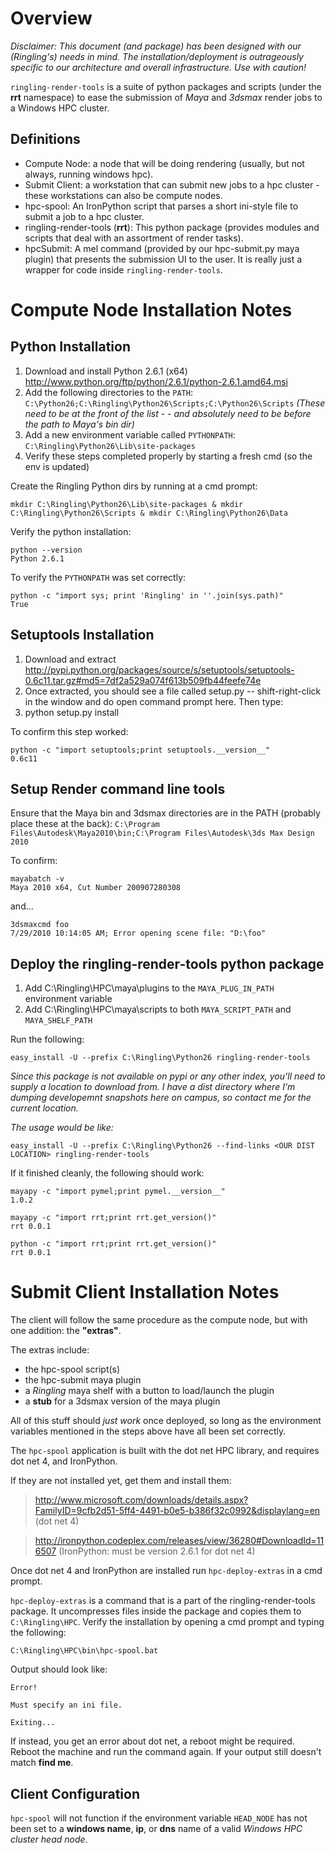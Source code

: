 Overview
========

*Disclaimer:* 
*This document (and package) has been designed with our (Ringling's) needs in mind.*
*The installation/deployment is outrageously specific to our architecture and overall infrastructure.*
*Use with caution!*

`ringling-render-tools` is a suite of python packages and scripts (under the **rrt** namespace) to ease the submission of *Maya* and *3dsmax* render jobs to a Windows HPC cluster.


Definitions
-----------

* Compute Node: a node that will be doing rendering (usually, but not always, running windows hpc).
* Submit Client: a workstation that can submit new jobs to a hpc cluster - these workstations can also be compute nodes.
* hpc-spool: An IronPython script that parses a short ini-style file to submit a job to a hpc cluster.
* ringling-render-tools (**rrt**): This python package (provides modules and scripts that deal with an assortment of render tasks).
* hpcSubmit: A mel command (provided by our hpc-submit.py maya plugin) that presents the submission UI to the user. It is really just a wrapper for code inside `ringling-render-tools`.


Compute Node Installation Notes
===============================

Python Installation
-------------------

1. Download and install Python 2.6.1 (x64) <http://www.python.org/ftp/python/2.6.1/python-2.6.1.amd64.msi>
1. Add the following directories to the `PATH`: `C:\Python26;C:\Ringling\Python26\Scripts;C:\Python26\Scripts` *(These need to be at the front of the list - - and absolutely need to be before the path to Maya's bin dir)*
1. Add a new environment variable called `PYTHONPATH`: `C:\Ringling\Python26\Lib\site-packages`
1. Verify these steps completed properly by starting a fresh cmd (so the env is updated)

Create the Ringling Python dirs by running at a cmd prompt: 

    mkdir C:\Ringling\Python26\Lib\site-packages & mkdir C:\Ringling\Python26\Scripts & mkdir C:\Ringling\Python26\Data

Verify the python installation:

    python --version
    Python 2.6.1

To verify the `PYTHONPATH` was set correctly:

    python -c "import sys; print 'Ringling' in ''.join(sys.path)"
    True

Setuptools Installation
-----------------------

1. Download and extract <http://pypi.python.org/packages/source/s/setuptools/setuptools-0.6c11.tar.gz#md5=7df2a529a074f613b509fb44feefe74e>
1. Once extracted, you should see a file called setup.py -- shift-right-click in the window and do open command prompt here. Then type:
1. python setup.py install

To confirm this step worked:

    python -c "import setuptools;print setuptools.__version__"
    0.6c11

Setup Render command line tools
-------------------------------

Ensure that the Maya bin and 3dsmax directories are in the PATH (probably place 
these at the back): `C:\Program Files\Autodesk\Maya2010\bin;C:\Program Files\Autodesk\3ds Max Design 2010`

To confirm:

    mayabatch -v
    Maya 2010 x64, Cut Number 200907280308

and...

    3dsmaxcmd foo
    7/29/2010 10:14:05 AM; Error opening scene file: "D:\foo"

Deploy the ringling-render-tools python package
-----------------------------------------------

1. Add C:\Ringling\HPC\maya\plugins to the `MAYA_PLUG_IN_PATH` environment variable
1. Add C:\Ringling\HPC\maya\scripts to both `MAYA_SCRIPT_PATH` and `MAYA_SHELF_PATH`

Run the following:

    easy_install -U --prefix C:\Ringling\Python26 ringling-render-tools
    

*Since this package is not available on pypi or any other index, you'll need to supply a location to download from.*
*I have a dist directory where I'm dumping developemnt snapshots here on campus, so contact me for the current location.*

*The usage would be like:*
    
    easy_install -U --prefix C:\Ringling\Python26 --find-links <OUR DIST LOCATION> ringling-render-tools

If it finished cleanly, the following should work:

    mayapy -c "import pymel;print pymel.__version__"
    1.0.2
    
    mayapy -c "import rrt;print rrt.get_version()"
    rrt 0.0.1
    
    python -c "import rrt;print rrt.get_version()"
    rrt 0.0.1


Submit Client Installation Notes
================================

The client will follow the same procedure as the compute node, but with one 
addition: the **"extras"**.

The extras include:

* the hpc-spool script(s)
* the hpc-submit maya plugin
* a *Ringling* maya shelf with a button to load/launch the plugin
* a **stub** for a 3dsmax version of the maya plugin

All of this stuff should *just work* once deployed, so long as the environment 
variables mentioned in the steps above have all been set correctly.

The `hpc-spool` application is built with the dot net HPC library, and requires 
dot net 4, and IronPython.

If they are not installed yet, get them and install them:

> <http://www.microsoft.com/downloads/details.aspx?FamilyID=9cfb2d51-5ff4-4491-b0e5-b386f32c0992&displaylang=en> (dot net 4)
 
> <http://ironpython.codeplex.com/releases/view/36280#DownloadId=116507> (IronPython: must be version 2.6.1 for dot net 4)

Once dot net 4 and IronPython are installed run `hpc-deploy-extras` in a cmd prompt.

`hpc-deploy-extras` is a command that is a part of the ringling-render-tools 
package. 
It uncompresses files inside the package and copies them to `C:\Ringling\HPC`. 
Verify the installation by opening a cmd prompt and typing the following:

    C:\Ringling\HPC\bin\hpc-spool.bat

Output should look like:

    Error!
    
    Must specify an ini file.
    
    Exiting...

If instead, you get an error about dot net, a reboot might be required. 
Reboot the machine and run the command again. If your output still doesn't 
match **find me**.

Client Configuration
--------------------
`hpc-spool` will not function if the environment variable `HEAD_NODE` has not been set to a **windows name**, **ip**, or **dns** name of a valid *Windows HPC cluster head node*.